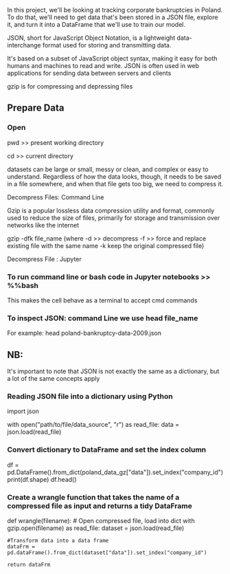 In this project, we'll be looking at tracking corporate bankruptcies in Poland.
To do that, we'll need to get data that's been stored in a JSON file, explore it,
and turn it into a DataFrame that we'll use to train our model.

JSON, short for JavaScript Object Notation, is a lightweight data-interchange
format used for storing and transmitting data.

It's based on a subset of JavaScript object syntax, making it easy for both humans and machines to read and write.
JSON is often used in web applications for sending data between servers and clients

gzip is for compressing and depressing files

## Prepare Data

### Open

pwd >> present working directory

cd >> current directory

datasets can be large or small, messy or clean, and complex or easy to understand. Regardless of how the data looks, though, it needs to be saved in a file somewhere, and when that file gets too big, we need to compress it.

Decompress Files: Command Line

Gzip is a popular lossless data compression utility and format,
commonly used to reduce the size of files, primarily for storage
and transmission over networks like the internet

gzip -dfk file_name (where -d >> decompress -f >> force and replace existing file with the same name -k keep the original compressed file)

Decompress File : Jupyter

### To run command line or bash code in Jupyter notebooks >> %%bash

This makes the cell behave as a terminal to accept cmd commands

### To inspect JSON: command Line we use head file_name

For example: head poland-bankruptcy-data-2009.json

## NB:

It's important to note that JSON is not exactly the same as a dictionary,
but a lot of the same concepts apply

### Reading JSON file into a dictionary using Python

import json

with open("path/to/file/data_source", "r") as read_file:
data = json.load(read_file)

### Convert dictionary to DataFrame and set the index column

df = pd.DataFrame().from_dict(poland_data_gz["data"]).set_index("company_id")
print(df.shape)
df.head()

### Create a wrangle function that takes the name of a compressed file as input and returns a tidy DataFrame

def wrangle(filename): # Open compressed file, load into dict
with gzip.open(filename) as read_file:
dataset = json.load(read_file)

    #Transform data into a data frame
    dataFrm = pd.dataFrame().from_dict(dataset["data"]).set_index("company_id")

    return dataFrm
